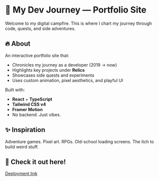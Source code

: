 # 🧭 My Dev Journey — Portfolio Site

Welcome to my digital campfire. This is where I chart my journey through code, quests, and side adventures.

## 🔥 About

An interactive portfolio site that:
- Chronicles my journey as a developer (2019 → now)
- Highlights key projects under **Relics**
- Showcases side quests and experiments
- Uses custom animation, pixel aesthetics, and playful UI

Built with:
- **React** + **TypeScript**
- **Tailwind CSS v4**
- **Framer Motion**
- No backend. Just vibes.

## ✨ Inspiration
Adventure games. Pixel art. RPGs. Old-school loading screens. The itch to build weird stuff.

## 🚀 Check it out here!
[Deployment link](https://suparnosaha.vercel.app/)
